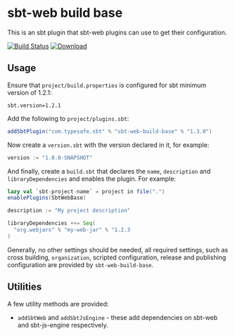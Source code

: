 # sbt-web build base

This is an sbt plugin that sbt-web plugins can use to get their configuration.

[![Build Status](https://travis-ci.org/sbt/sbt-web-build-base.svg?branch=master)](https://travis-ci.org/sbt/sbt-web-build-base) [![Download](https://api.bintray.com/packages/sbt-web/sbt-plugin-releases/sbt-web-build-base/images/download.svg)](https://bintray.com/sbt-web/sbt-plugin-releases/sbt-web-build-base/_latestVersion)

## Usage

Ensure that `project/build.properties` is configured for sbt minimum version of 1.2.1:

```
sbt.version=1.2.1
```

Add the following to `project/plugins.sbt`:

```scala
addSbtPlugin("com.typesafe.sbt" % "sbt-web-build-base" % "1.3.0")
```

Now create a `version.sbt` with the version declared in it, for example:

```scala
version := "1.0.0-SNAPSHOT"
```

And finally, create a `build.sbt` that declares the `name`, `description` and `libraryDependencies` and enables the plugin.  For example:

```scala
lazy val `sbt-project-name` = project in file(".")
enablePlugins(SbtWebBase)

description := "My project description"

libraryDependencies ++= Seq(
  "org.webjars" % "my-web-jar" % "1.2.3
)
```

Generally, no other settings should be needed, all required settings, such as cross building, `organization`, scripted configuration, release and publishing configuration are provided by `sbt-web-build-base`.

## Utilities

A few utility methods are provided:

* `addSbtWeb` and `addSbtJsEngine` - these add dependencies on sbt-web and sbt-js-engine respectively.

